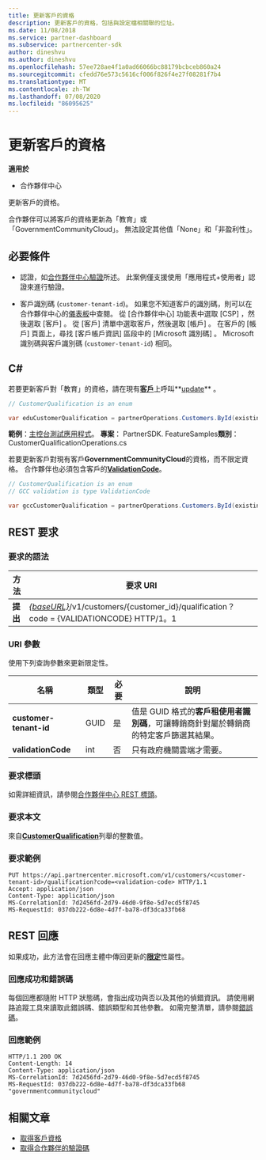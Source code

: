 ```yaml
---
title: 更新客戶的資格
description: 更新客戶的資格，包括與設定檔相關聯的位址。
ms.date: 11/08/2018
ms.service: partner-dashboard
ms.subservice: partnercenter-sdk
author: dineshvu
ms.author: dineshvu
ms.openlocfilehash: 57ee728ae4f1a0ad66066bc88179bcbceb860a24
ms.sourcegitcommit: cfedd76e573c5616cf006f826f4e27f08281f7b4
ms.translationtype: MT
ms.contentlocale: zh-TW
ms.lasthandoff: 07/08/2020
ms.locfileid: "86095625"
---
```

# <a name="update-a-customers-qualification"></a>更新客戶的資格

**適用於**

- 合作夥伴中心

更新客戶的資格。

合作夥伴可以將客戶的資格更新為「教育」或「GovernmentCommunityCloud」。 無法設定其他值「None」和「非盈利性」。

## <a name="prerequisites"></a>必要條件

- 認證，如[合作夥伴中心驗證](partner-center-authentication.md)所述。 此案例僅支援使用「應用程式+使用者」認證來進行驗證。

- 客戶識別碼 (`customer-tenant-id`)。 如果您不知道客戶的識別碼，則可以在合作夥伴中心的[儀表板](https://partner.microsoft.com/dashboard)中查閱。 從 [合作夥伴中心] 功能表中選取 [CSP]  ，然後選取 [客戶]  。 從 [客戶] 清單中選取客戶，然後選取 [帳戶]  。 在客戶的 [帳戶] 頁面上，尋找 [客戶帳戶資訊]  區段中的 [Microsoft 識別碼]  。 Microsoft 識別碼與客戶識別碼 (`customer-tenant-id`) 相同。

## <a name="c"></a>C\#

若要更新客戶對「教育」的資格，請在現有[**客戶**](https://docs.microsoft.com/dotnet/api/microsoft.store.partnercenter.models.customers.customer?view=partnercenter-dotnet-latest)上呼叫**[update](https://docs.microsoft.com/dotnet/api/microsoft.store.partnercenter.qualification.icustomerqualification.update)** 。

``` csharp
// CustomerQualification is an enum

var eduCustomerQualification = partnerOperations.Customers.ById(existingCustomer.Id).Qualification.Update(CustomerQualification.Education);
```

**範例**：[主控台測試應用程式](console-test-app.md)。 **專案**： PartnerSDK. FeatureSamples**類別**： CustomerQualificationOperations.cs

若要更新客戶對現有客戶**GovernmentCommunityCloud**的資格，而不限定資格。  合作夥伴也必須包含客戶的[**ValidationCode**](utility-resources.md#validationcode)。

``` csharp
// CustomerQualification is an enum
// GCC validation is type ValidationCode

var gccCustomerQualification = partnerOperations.Customers.ById(existingCustomer.Id).Qualification.Update(CustomerQualification.GovernmentCommunityCloud, gccValidation);
```

## <a name="rest-request"></a>REST 要求

### <a name="request-syntax"></a>要求的語法

| 方法  | 要求 URI                                                                                             |
|---------|---------------------------------------------------------------------------------------------------------|
| **提出** | [*{baseURL}*](partner-center-rest-urls.md)/v1/customers/{customer_id}/qualification？ code = {VALIDATIONCODE} HTTP/1。1 |

### <a name="uri-parameter"></a>URI 參數

使用下列查詢參數來更新限定性。

| 名稱                   | 類型 | 必要 | 說明                                                                                                                                            |
|------------------------|------|----------|--------------------------------------------------------------------------------------------------------------------------------------------------------|
| **customer-tenant-id** | GUID | 是      | 值是 GUID 格式的**客戶租使用者識別碼**，可讓轉銷商針對屬於轉銷商的特定客戶篩選其結果。 |
| **validationCode**     | int  | 否       | 只有政府機關雲端才需要。                                                                                                            |

### <a name="request-headers"></a>要求標頭

如需詳細資訊，請參閱[合作夥伴中心 REST 標頭](headers.md)。

### <a name="request-body"></a>要求本文

來自[**CustomerQualification**](https://docs.microsoft.com/dotnet/api/microsoft.store.partnercenter.models.customers.customerqualification)列舉的整數值。

### <a name="request-example"></a>要求範例

```http
PUT https://api.partnercenter.microsoft.com/v1/customers/<customer-tenant-id>/qualification?code=<validation-code> HTTP/1.1
Accept: application/json
Content-Type: application/json
MS-CorrelationId: 7d2456fd-2d79-46d0-9f8e-5d7ecd5f8745
MS-RequestId: 037db222-6d8e-4d7f-ba78-df3dca33fb68

```

## <a name="rest-response"></a>REST 回應

如果成功，此方法會在回應主體中傳回更新的[**限定**](https://docs.microsoft.com/dotnet/api/microsoft.store.partnercenter.customers.icustomer.qualification)性屬性。

### <a name="response-success-and-error-codes"></a>回應成功和錯誤碼

每個回應都隨附 HTTP 狀態碼，會指出成功與否以及其他的偵錯資訊。 請使用網路追蹤工具來讀取此錯誤碼、錯誤類型和其他參數。 如需完整清單，請參閱[錯誤碼](error-codes.md)。

### <a name="response-example"></a>回應範例

```http
HTTP/1.1 200 OK
Content-Length: 14
Content-Type: application/json
MS-CorrelationId: 7d2456fd-2d79-46d0-9f8e-5d7ecd5f8745
MS-RequestId: 037db222-6d8e-4d7f-ba78-df3dca33fb68
"governmentcommunitycloud"
```

## <a name="related-articles"></a>相關文章

- [取得客戶資格](get-a-customer-s-qualification.md)
- [取得合作夥伴的驗證碼](get-a-partner-s-validation-codes.md)
